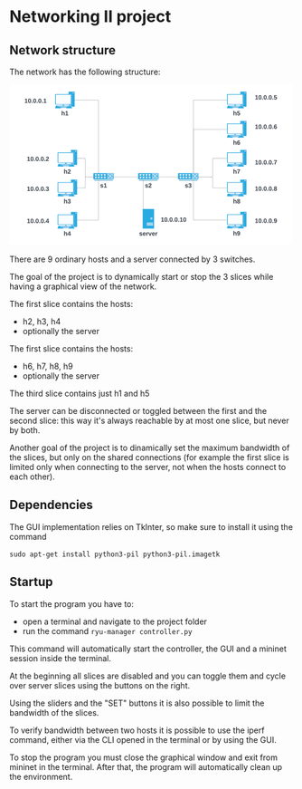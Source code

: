 # Networking II project

## Network structure

The network has the following structure:

![Network topology](topology.png)

There are 9 ordinary hosts and a server connected by 3 switches.

The goal of the project is to dynamically start or stop the 3 slices while having a graphical view of the network.

The first slice contains the hosts:
  - h2, h3, h4
  - optionally the server

The first slice contains the hosts:
  - h6, h7, h8, h9
  - optionally the server

The third slice contains just h1 and h5

The server can be disconnected or toggled between the first and the second slice: this way it's always reachable by at most one slice, but never by both.

Another goal of the project is to dinamically set the maximum bandwidth of the slices, but only on the shared connections (for example the first slice is limited only when connecting to the server, not when the hosts connect to each other).

## Dependencies

The GUI implementation relies on TkInter, so make sure to install it using the command

```
sudo apt-get install python3-pil python3-pil.imagetk
```

## Startup
To start the program you have to:
  - open a terminal and navigate to the project folder
  - run the command `ryu-manager controller.py`
  
This command will automatically start the controller, the GUI and a mininet session inside the terminal.

At the beginning all slices are disabled and you can toggle them and cycle over server slices using the buttons on the right.

Using the sliders and the "SET" buttons it is also possible to limit the bandwidth of the slices.

To verify bandwidth between two hosts it is possible to use the iperf command, either via the CLI opened in the terminal or by using the GUI.

To stop the program you must close the graphical window and exit from mininet in the terminal. After that, the program will automatically clean up the environment.